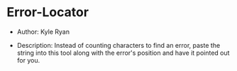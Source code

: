 # Error-Locator

- Author: Kyle Ryan

- Description: Instead of counting characters to find an error, paste the string into this tool along with the error's position and have it pointed out for you.
